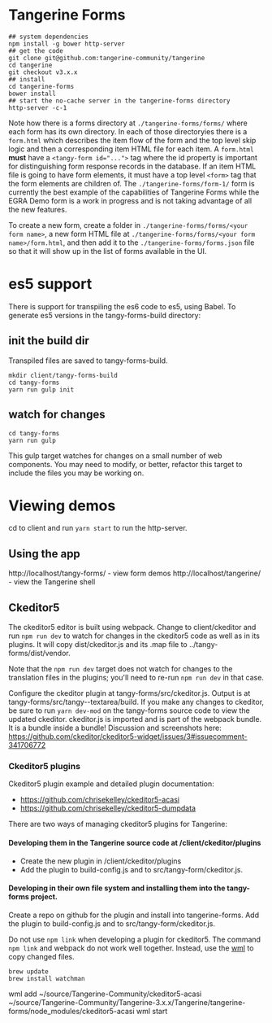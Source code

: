 # Tangerine Forms

```
## system dependencies
npm install -g bower http-server
## get the code
git clone git@github.com:tangerine-community/tangerine
cd tangerine
git checkout v3.x.x
## install
cd tangerine-forms
bower install
## start the no-cache server in the tangerine-forms directory
http-server -c-1
```

Note how there is a forms directory at `./tangerine-forms/forms/` where each form has its own directory. In each of those
directoryies there is a `form.html` which describes the item flow of the form and the top level skip logic and then a
corresponding item HTML file for each item. A `form.html` __must__ have a `<tangy-form id="...">` tag where the id property
is important for distinguishing form response records in the database. If an item HTML file is going to have form elements,
it must have a top level `<form>` tag that the form elements are children of. The `./tangerine-forms/form-1/` form is currently
the best example of the capabilities of Tangerine Forms while the EGRA Demo form is a work in progress and is not taking advantage of all the new features.

To create a new form, create a folder in `./tangerine-forms/forms/<your form name>`, a new form HTML file at `./tangerine-forms/forms/<your form name>/form.html`,
and then add it to the `./tangerine-forms/forms.json` file so that it will show up in the list of forms available in the UI.

# es5 support

There is support for transpiling the es6 code to es5, using Babel.
To generate es5 versions in the tangy-forms-build directory:

## init the build dir

Transpiled files are saved to tangy-forms-build.

```
mkdir client/tangy-forms-build
cd tangy-forms
yarn run gulp init
```

## watch for changes

```
cd tangy-forms
yarn run gulp
```

This gulp target watches for changes on a small number of web components. You may need to modify, or better, refactor this
target to include the files you may be working on.

# Viewing demos

cd to client and run `yarn start` to run the http-server.

## Using the app

http://localhost/tangy-forms/ - view form demos
http://localhost/tangerine/ - view the Tangerine shell

## Ckeditor5

The ckeditor5 editor is built using webpack. Change to client/ckeditor and run `npm run dev` to watch for changes in the ckeditor5 code as well as in its plugins.
It will copy dist/ckeditor.js and its .map file to ../tangy-forms/dist/vendor.

Note that the `npm run dev` target does not watch for changes to the translation files in the plugins; you'll need to re-run  `npm run dev` in that case.

Configure the ckeditor plugin at tangy-forms/src/ckeditor.js. Output is at tangy-forms/src/tangy--textarea/build.
If you make any changes to ckeditor, be sure to run `yarn dev-mod` on the tangy-forms source code to view the updated ckeditor.
ckeditor.js is imported and is part of the webpack bundle. It is a bundle inside a bundle!
Discussion and screenshots here: https://github.com/ckeditor/ckeditor5-widget/issues/3#issuecomment-341706772

### Ckeditor5 plugins

Ckeditor5 plugin example and detailed plugin documentation:

- https://github.com/chrisekelley/ckeditor5-acasi
- https://github.com/chrisekelley/ckeditor5-dumpdata

There are two ways of managing ckeditor5 plugins for Tangerine:

#### Developing them in the Tangerine source code at /client/ckeditor/plugins

- Create the new plugin in /client/ckeditor/plugins
- Add the plugin to build-config.js and to src/tangy-form/ckeditor.js.

#### Developing in their own file system and installing them into the tangy-forms project.

Create a repo on github for the plugin and install into tangerine-forms. Add the plugin to build-config.js and to src/tangy-form/ckeditor.js.

Do not use `npm link` when developing a plugin for ckeditor5. The command `npm link` and webpack do not work well together.
Instead, use the [wml](https://github.com/wix/wml) to copy changed files.
```
brew update
brew install watchman
```
wml add  ~/source/Tangerine-Community/ckeditor5-acasi ~/source/Tangerine-Community/Tangerine-3.x.x/Tangerine/tangerine-forms/node_modules/ckeditor5-acasi
wml start
